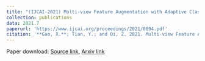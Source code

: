 ```yaml
---
title: "(IJCAI-2021) Multi-view Feature Augmentation with Adaptive Class Activation Mapping"
collection: publications
data: 2021.7
paperurl: 'https://www.ijcai.org/proceedings/2021/0094.pdf'
citation: '**Gao, X.**; Tian, Y.; and Qi, Z. 2021. Multi-view Feature Augmentation with Adaptive Class Activation Mapping. In Proceedings of the Thirtieth International Joint Conference on Artificial Intelligence, IJCAI-21, 678–684.'
---
```


Paper download: [Source link](https://www.ijcai.org/proceedings/2021/0094.pdf), [Arxiv link](https://arxiv.org/abs/2206.12943)
